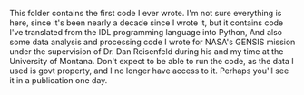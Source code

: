 This folder contains the first code I ever wrote. I'm not sure everything is here, since it's been nearly a decade since I wrote it, but it contains code I've translated from the IDL programming language into Python, 
And also some data analysis and processing code I wrote for NASA's GENSIS mission under the supervision of Dr. Dan Reisenfeld during his and my time at the University of Montana. Don't expect to be able to run the code, as the data I used is govt property, and I no longer have access to it. Perhaps you'll see it in a publication one day.

